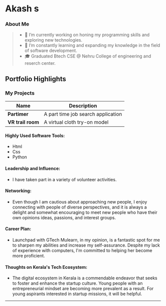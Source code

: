 # Akash s

### About Me

> - 🔭 I’m currently working on honing my programming skills and exploring new technologies.
> - 🌱 I’m constantly learning and expanding my knowledge in the field of software development.
> - 🎓 Graduated Btech CSE @ Nehru College of engineering and reserch center.




## Portfolio Highlights

### My Projects

| Name                | Description                                                               
|---------------------|---------------------------------------------------------------------------|
| **Partimer**  | A part time job search application                                                   
| **VR trail room**  |  A virtual cloth try-on model                                          

#### Highly Used Software Tools:

- Html
- Css
- Python


#### Leadership and Influence:

- I have taken part in a variety of volunteer activities.

#### Networking:

- Even though I am cautious about approaching new people, I enjoy connecting with people of diverse perspectives, and it is always a delight and somewhat encouraging to meet new people who have their own opinions ideas, passions, and interest groups.

#### Career Plan:

- Launchpad with GTech Mulearn, in my opinion, is a fantastic spot for me to sharpen my abilities and increase my self-assurance. Despite my lack of experience with computers, I'm committed to helping her become more proficient.

#### Thoughts on Kerala's Tech Ecosystem:

- The digital ecosystem in Kerala is a commendable endeavor that seeks to foster and enhance the startup culture. Young people with an entrepreneurial mindset are becoming more prevalent as a result. For young aspirants interested in startup missions, it will be helpful.






---
